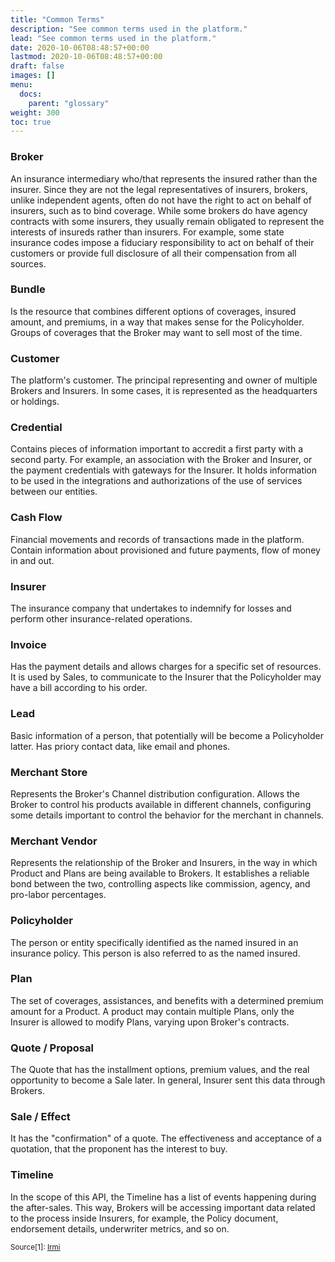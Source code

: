 ```yaml
---
title: "Common Terms"
description: "See common terms used in the platform."
lead: "See common terms used in the platform."
date: 2020-10-06T08:48:57+00:00
lastmod: 2020-10-06T08:48:57+00:00
draft: false
images: []
menu:
  docs:
    parent: "glossary"
weight: 300
toc: true
---
```


### Broker

An insurance intermediary who/that represents the insured rather than the insurer. Since they are not the legal representatives of insurers, brokers, unlike independent agents,
often do not have the right to act on behalf of insurers, such as to bind coverage. While some brokers do have agency contracts with some insurers, they usually remain obligated
to represent the interests of insureds rather than insurers. For example, some state insurance codes impose a fiduciary responsibility to act on behalf of their
customers or provide full disclosure of all their compensation from all sources.

### Bundle

Is the resource that combines different options of coverages, insured amount, and premiums, in a way that makes sense for the Policyholder.
Groups of coverages that the Broker may want to sell most of the time.

### Customer

The platform's customer. The principal representing and owner of multiple Brokers and Insurers. In some cases, it is represented as the headquarters or holdings.

### Credential

Contains pieces of information important to accredit a first party with a second party. For example, an association with the Broker and Insurer,
or the payment credentials with gateways for the Insurer. It holds information to be used in the integrations and authorizations of the use of services between our entities.

### Cash Flow

Financial movements and records of transactions made in the platform. Contain information about provisioned and future payments, flow of money in and out.

### Insurer

The insurance company that undertakes to indemnify for losses and perform other insurance-related operations.

### Invoice

Has the payment details and allows charges for a specific set of resources. It is used by Sales, to communicate to the Insurer that the Policyholder may have a bill according to his order.

### Lead

Basic information of a person, that potentially will be become a Policyholder latter. Has priory contact data, like email and phones.

### Merchant Store

Represents the Broker's Channel distribution configuration. Allows the Broker to control his products available in different channels,
configuring some details important to control the behavior for the merchant in channels.

### Merchant Vendor

Represents the relationship of the Broker and Insurers, in the way in which Product and Plans are being available to Brokers. It establishes a reliable bond between the two,
controlling aspects like commission, agency, and pro-labor percentages.

### Policyholder

The person or entity specifically identified as the named insured in an insurance policy. This person is also referred to as the named insured.

### Plan

The set of coverages, assistances, and benefits with a determined premium amount for a Product. A product may contain multiple Plans, only the Insurer is allowed
to modify Plans, varying upon Broker's contracts.

### Quote / Proposal

The Quote that has the installment options, premium values, and the real opportunity to become a Sale later. In general, Insurer sent this data through Brokers.

### Sale / Effect

It has the "confirmation" of a quote. The effectiveness and acceptance of a quotation, that the proponent has the interest to buy.

### Timeline

In the scope of this API, the Timeline has a list of events happening during the after-sales. This way, Brokers will be accessing important data related to the
process inside Insurers, for example, the Policy document, endorsement details, underwriter metrics, and so on.


<small>Source[1]: <a href='https://www.irmi.com/glossary?taxonomy=alphanumeric&propertyName=tags&taxon=a'>Irmi</a></small>
